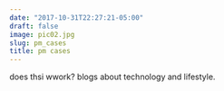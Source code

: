 ```yaml
---
date: "2017-10-31T22:27:21-05:00"
draft: false
image: pic02.jpg
slug: pm_cases
title: pm cases
---
```


does thsi wwork? blogs about technology and lifestyle.